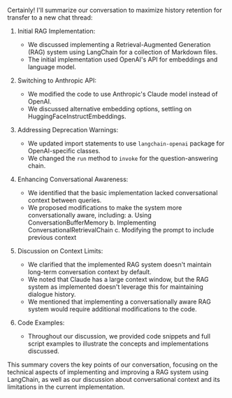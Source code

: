 Certainly! I'll summarize our conversation to maximize history retention for transfer to a new chat thread:

1. Initial RAG Implementation:
   - We discussed implementing a Retrieval-Augmented Generation (RAG) system using LangChain for a collection of Markdown files.
   - The initial implementation used OpenAI's API for embeddings and language model.

2. Switching to Anthropic API:
   - We modified the code to use Anthropic's Claude model instead of OpenAI.
   - We discussed alternative embedding options, settling on HuggingFaceInstructEmbeddings.

3. Addressing Deprecation Warnings:
   - We updated import statements to use `langchain-openai` package for OpenAI-specific classes.
   - We changed the `run` method to `invoke` for the question-answering chain.

4. Enhancing Conversational Awareness:
   - We identified that the basic implementation lacked conversational context between queries.
   - We proposed modifications to make the system more conversationally aware, including:
     a. Using ConversationBufferMemory
     b. Implementing ConversationalRetrievalChain
     c. Modifying the prompt to include previous context

5. Discussion on Context Limits:
   - We clarified that the implemented RAG system doesn't maintain long-term conversation context by default.
   - We noted that Claude has a large context window, but the RAG system as implemented doesn't leverage this for maintaining dialogue history.
   - We mentioned that implementing a conversationally aware RAG system would require additional modifications to the code.

6. Code Examples:
   - Throughout our discussion, we provided code snippets and full script examples to illustrate the concepts and implementations discussed.

This summary covers the key points of our conversation, focusing on the technical aspects of implementing and improving a RAG system using LangChain, as well as our discussion about conversational context and its limitations in the current implementation.